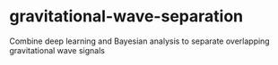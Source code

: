 # gravitational-wave-separation
Combine deep learning and Bayesian analysis to separate overlapping gravitational wave signals
